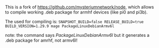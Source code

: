This is a fork of https://github.com/mysteriumnetwork/node, which allows to compile working .deb package for armhf devices (like pi0 and pi3b).

The used for compiling is: `SNAPSHOT_BUILD=false RELEASE_BUILD=true BUILD_VERSION=1.29.9 mage PackageLinuxDebianArmv6l`

note: the command says _PackageLinuxDebianArmv6l_ but it generates a .deb package for amrhf, not armv6l!
